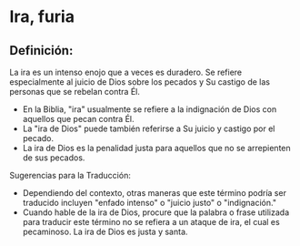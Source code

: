 # Ira, furia

## Definición: 

La ira es un intenso enojo que a veces es duradero. Se refiere especialmente al juicio  de Dios sobre los pecados y Su castigo de las personas que se rebelan contra Él.

* En la Biblia, "ira" usualmente se refiere a la indignación de Dios con aquellos que pecan contra Él.
* La "ira de Dios" puede también referirse a Su juicio y castigo por el pecado.
* La ira de Dios es la penalidad justa para aquellos que no se arrepienten de sus pecados.

Sugerencias para la Traducción:

* Dependiendo del contexto, otras maneras que este término podría ser traducido incluyen "enfado intenso" o "juicio justo" o "indignación."
* Cuando hable de la ira de Dios, procure que la palabra o frase utilizada para traducir este término no se refiera a un ataque de ira, el cual es pecaminoso. La ira de Dios es justa y santa.

